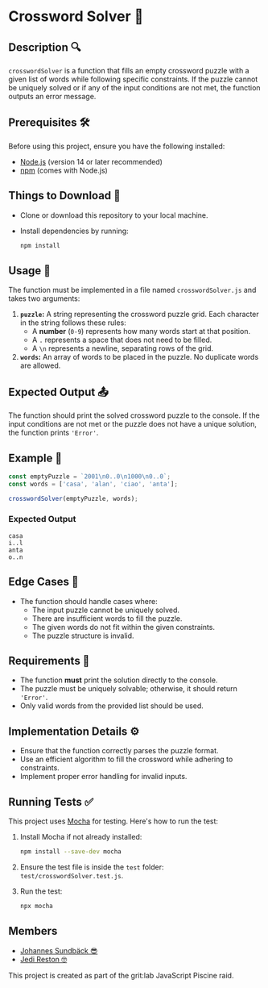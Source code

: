 # Crossword Solver 🧩

## Description 🔍

`crosswordSolver` is a function that fills an empty crossword puzzle with a given list of words while following specific constraints. If the puzzle cannot be uniquely solved or if any of the input conditions are not met, the function outputs an error message.

## Prerequisites 🛠️

Before using this project, ensure you have the following installed:

- [Node.js](https://nodejs.org/) (version 14 or later recommended)
- [npm](https://www.npmjs.com/) (comes with Node.js)

## Things to Download 📂

- Clone or download this repository to your local machine.
- Install dependencies by running:

  ```sh
  npm install
  ```

## Usage 🔡

The function must be implemented in a file named `crosswordSolver.js` and takes two arguments:

1. **`puzzle`:** A string representing the crossword puzzle grid. Each character in the string follows these rules:
   - A **number** (`0-9`) represents how many words start at that position.
   - A `.` represents a space that does not need to be filled.
   - A `\n` represents a newline, separating rows of the grid.
2. **`words`:** An array of words to be placed in the puzzle. No duplicate words are allowed.

## Expected Output 📤

The function should print the solved crossword puzzle to the console. If the input conditions are not met or the puzzle does not have a unique solution, the function prints `'Error'`.

## Example 🧩

```javascript
const emptyPuzzle = `2001\n0..0\n1000\n0..0`;
const words = ['casa', 'alan', 'ciao', 'anta'];

crosswordSolver(emptyPuzzle, words);
```

### Expected Output

```
casa
i..l
anta
o..n
```

## Edge Cases 🛑

- The function should handle cases where:
  - The input puzzle cannot be uniquely solved.
  - There are insufficient words to fill the puzzle.
  - The given words do not fit within the given constraints.
  - The puzzle structure is invalid.

## Requirements 📝

- The function **must** print the solution directly to the console.
- The puzzle must be uniquely solvable; otherwise, it should return `'Error'`.
- Only valid words from the provided list should be used.

## Implementation Details ⚙️

- Ensure that the function correctly parses the puzzle format.
- Use an efficient algorithm to fill the crossword while adhering to constraints.
- Implement proper error handling for invalid inputs.

## Running Tests ✅

This project uses [Mocha](https://mochajs.org/) for testing. Here's how to run the test:

1. Install Mocha if not already installed:

   ```sh
   npm install --save-dev mocha
   ```

2. Ensure the test file is inside the `test` folder: `test/crosswordSolver.test.js`.

3. Run the test:

   ```sh
   npx mocha
   ```

## Members

* [Johannes Sundbäck 😎](https://github.com/JSundb)
* [Jedi Reston 🤓](https://github.com/jeeeeedi)

This project is created as part of the grit:lab JavaScript Piscine raid.
